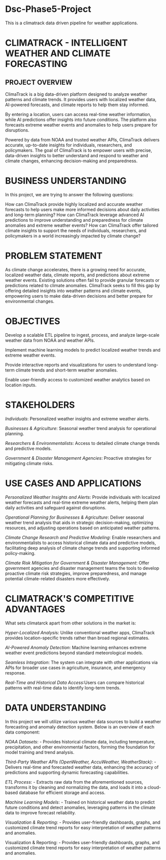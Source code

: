 # Dsc-Phase5-Project

This is a climatrack data driven pipeline for weather applications.

# CLIMATRACK - INTELLIGENT WEATHER AND CLIMATE FORECASTING
## PROJECT OVERVIEW
ClimaTrack is a big data-driven platform designed to analyze weather patterns and climate trends. It provides users with localized weather data, AI-powered forecasts, and climate reports to help them stay informed.

By entering a location, users can access real-time weather information, while AI predictions offer insights into future conditions. The platform also forecasts extreme weather events and anomalies to help users prepare for disruptions.

Powered by data from NOAA and trusted weather APIs, ClimaTrack delivers accurate, up-to-date insights for individuals, researchers, and policymakers. The goal of ClimaTrack is to empower users with precise, data-driven insights to better understand and respond to weather and climate changes, enhancing decision-making and preparedness.

# BUSINESS UNDERSTANDING
In this project, we are trying to answer the following questions:

How can ClimaTrack provide highly localized and accurate weather forecasts to help users make more informed decisions about daily activities and long-term planning? How can ClimaTrack leverage advanced AI predictions to improve understanding and preparedness for climate anomalies and extreme weather events? How can ClimaTrack offer tailored climate insights to support the needs of individuals, researchers, and policymakers in a world increasingly impacted by climate change?

# PROBLEM STATEMENT
As climate change accelerates, there is a growing need for accurate, localized weather data, climate reports, and predictions about extreme weather events. Existing solutions often fail to provide granular forecasts or predictions related to climate anomalies. ClimaTrack seeks to fill this gap by offering detailed insights into weather patterns and climate events, empowering users to make data-driven decisions and better prepare for environmental changes.

# OBJECTIVES
Develop a scalable ETL pipeline to ingest, process, and analyze large-scale weather data from NOAA and weather APIs.

Implement machine learning models to predict localized weather trends and extreme weather events.

Provide interactive reports and visualizations for users to understand long-term climate trends and short-term weather anomalies.

Enable user-friendly access to customized weather analytics based on location inputs.

# STAKEHOLDERS
*Individuals*: Personalized weather insights and extreme weather alerts.

*Businesses & Agriculture*: Seasonal weather trend analysis for operational planning.

*Researchers & Environmentalists*: Access to detailed climate change trends and predictive models.

*Government & Disaster Management Agencies*: Proactive strategies for mitigating climate risks.

# USE CASES AND APPLICATIONS
*Personalized Weather Insights and Alerts*: Provide individuals with localized weather forecasts and real-time extreme weather alerts, helping them plan daily activities and safeguard against disruptions.

*Operational Planning for Businesses & Agriculture*: Deliver seasonal weather trend analysis that aids in strategic decision-making, optimizing resources, and adjusting operations based on anticipated weather patterns.

*Climate Change Research and Predictive Modeling*: Enable researchers and environmentalists to access historical climate data and predictive models, facilitating deep analysis of climate change trends and supporting informed policy-making.

*Climate Risk Mitigation for Government & Disaster Management*: Offer government agencies and disaster management teams the tools to develop proactive climate risk strategies, improve preparedness, and manage potential climate-related disasters more effectively.

# CLIMATRACK'S COMPETITIVE ADVANTAGES
What sets climatarck apart from other solutions in the market is:

*Hyper-Localized Analysi*s: Unlike conventional weather apps, ClimaTrack provides location-specific trends rather than broad regional estimates.

*AI-Powered Anomaly Detection*: Machine learning enhances extreme weather event predictions beyond standard meteorological models.

*Seamless Integration*: The system can integrate with other applications via APIs for broader use cases in agriculture, insurance, and emergency response.

*Real-Time and Historical Data Access*:Users can compare historical patterns with real-time data to identify long-term trends.

# DATA UNDERSTANDING
In this project we will utilize various weather data sources to build a weather forecasting and anomaly detection system. Below is an overview of each data component:

*NOAA Datasets*: - Provides historical climate data, including temperature, precipitation, and other environmental factors, forming the foundation for model training and trend analysis.

*Third-Party Weather APIs (OpenWeather, AccuWeather, WeatherStack)*: - Delivers real-time and forecasted weather data, enhancing the accuracy of predictions and supporting dynamic forecasting capabilities.

*ETL Process*: - Extracts raw data from the aforementioned sources, transforms it by cleaning and normalizing the data, and loads it into a cloud-based database for efficient storage and access.

*Machine Learning Models*: - Trained on historical weather data to predict future conditions and detect anomalies, leveraging patterns in the climate data to improve forecast reliability.

*Visualization & Reporting*: - Provides user-friendly dashboards, graphs, and customized climate trend reports for easy interpretation of weather patterns and anomalies.



Visualization & Reporting: - Provides user-friendly dashboards, graphs, and customized climate trend reports for easy interpretation of weather patterns and anomalies.
